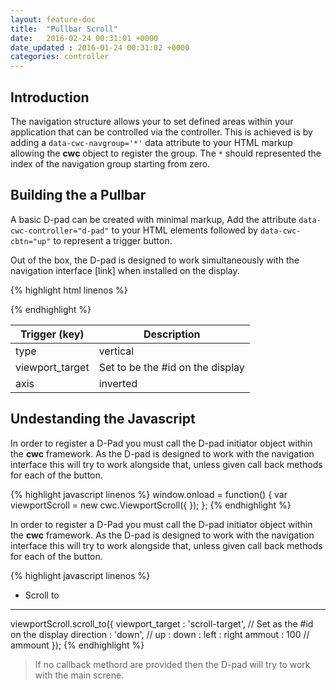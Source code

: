 ```yaml
---
layout: feature-doc
title:  "Pullbar Scroll"
date:   2016-02-24 00:31:01 +0000
date_updated : 2016-01-24 00:31:02 +0000
categories: controller
---
```

## Introduction

The navigation structure allows your to set defined areas within your application that can be controlled via the controller. This is achieved is by adding a `data-cwc-navgroup='*'` data attribute to your HTML markup allowing the **cwc** object to register the group. The `*` should represented the index of the navigation group starting from zero.

## Building the a Pullbar

A basic D-pad can be created with minimal markup, Add the attribute `data-cwc-controller="d-pad"` to your HTML elements followed by `data-cwc-cbtn="up"` to represent a trigger button.

Out of the box, the D-pad is designed to work simultaneously with the navigation interface [link] when installed on the display.

{% highlight html linenos %}
  <div class="cwc-style-enable" data-cwc-viewportscroll-pullbar='{"type" : "vertical", "viewport_target" : "scroll-target"}' >
      <span></span>
  </div>
{% endhighlight %}

| Trigger  (key)  | Description                                    |
| --------------- | ---------------------------------------------- |
| type            | vertical                                       |
| viewport_target | Set to be the #id on the display               |
| axis            | inverted || leave empty for normal             |

## Undestanding the Javascript

In order to register a D-Pad you must call the D-pad initiator object within the **cwc** framework. As the D-pad is designed to work with the navigation interface this will try to work alongside that, unless given call back methods for each of the button.

{% highlight javascript linenos %}
  window.onload = function() {
      var viewportScroll = new cwc.ViewportScroll({
      });
  };
{% endhighlight %}

In order to register a D-Pad you must call the D-pad initiator object within the **cwc** framework. As the D-pad is designed to work with the navigation interface this will try to work alongside that, unless given call back methods for each of the button.

{% highlight javascript linenos %}
- Scroll to
- - - - - - - - - - - - - - - - - - - - - - - - - - - -
 viewportScroll.scroll_to({
     viewport_target : 'scroll-target', // Set as the #id on the display
     direction       : 'down',          // up : down : left : right
     ammout          : 100              // ammount
 });
{% endhighlight %}

>If no callback methord are provided then the D-pad will try to work with the main screne.





<!--
/* - - - - - - - - - - - - - - - - - - - - - - - - - - -
 - First Screen Navigation Data Attrabutes
 - - - - - - - - - - - - - - - - - - - - - - - - - - -
 - Scroll to
  - - - - - - - - - - - - - - - - - - - - - - - - - - - -
   viewportScroll.scroll_to({
       viewport_target : 'scroll-target', // Set as the #id on the display
       direction       : 'down',          // up : down : left : right
       ammout          : 100              // ammount
   });
- HTML EXSAMPLES
 - - - - - - - - - - - - - - - - - - - - - - - - - - - -
  <div class="cwc-style-enable" data-cwc-viewportscroll-pullbar='{ "type" : "vertical", "viewport_target" : "scroll-target", "axis" : "inverted" }'  >
      <span></span>
  </div>
 - html Attrabutes
 - - - - - - - - - - - - - - - - - - - - - - - - - - -
 - data-cwc-viewportscroll-pullbar :
 - Instuctions
 - - - - - - - - - - - - - - - - - - - - - - - - - - - -
 - type            // vertical
 - viewport_target // Set as the #id on the display
 - axis            // inverted || leave empty for normal
-->